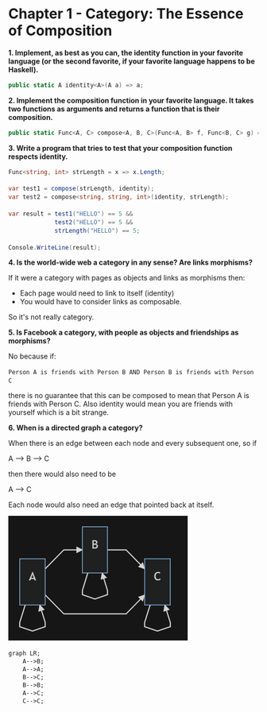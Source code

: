 # Chapter 1 - Category: The Essence of Composition

**1. Implement, as best as you can, the identity function in your favorite language (or the second favorite, if your favorite language
happens to be Haskell).**

```csharp
public static A identity<A>(A a) => a;
```

**2. Implement the composition function in your favorite language. It
takes two functions as arguments and returns a function that is
their composition.**

```csharp
public static Func<A, C> compose<A, B, C>(Func<A, B> f, Func<B, C> g) => a => g(f(a));
```

**3. Write a program that tries to test that your composition function
respects identity.**

```csharp
Func<string, int> strLength = x => x.Length;

var test1 = compose(strLength, identity);
var test2 = compose<string, string, int>(identity, strLength);

var result = test1("HELLO") == 5 &&
             test2("HELLO") == 5 &&
             strLength("HELLO") == 5;

Console.WriteLine(result);
```

**4. Is the world-wide web a category in any sense? Are links morphisms?**

If it were a category with pages as objects and links as morphisms then:

- Each page would need to link to itself (identity)
- You would have to consider links as composable.

So it's not really category.

**5. Is Facebook a category, with people as objects and friendships as
morphisms?**

No because if:

`Person A is friends with Person B AND Person B is friends with Person C`

there is no guarantee that this can be composed to mean that Person A is friends with Person C.
Also identity would mean you are friends with yourself which is a bit strange.

**6. When is a directed graph a category?**

When there is an edge between each node and every subsequent one, so if

A --> B --> C 

then there would also need to be

A --> C

Each node would also need an edge that pointed back at itself.

![Example Directed Graph](Chapter1.6.PNG "Example Directed Graph")

```mermaid
graph LR;
    A-->B;
    A-->A;
    B-->C;
    B-->B;
    A-->C;
    C-->C;
```
